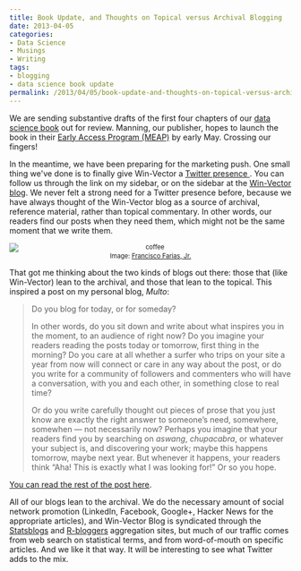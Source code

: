 ```yaml
---
title: Book Update, and Thoughts on Topical versus Archival Blogging
date: 2013-04-05
categories:
- Data Science
- Musings
- Writing
tags:
- blogging
- data science book update
permalink: /2013/04/05/book-update-and-thoughts-on-topical-versus-archival-blogging/
---
```

<p>We are sending substantive drafts of the first four chapters of our <a href="http://ninazumel.com/2012/12/06/good-news/">data science book</a> out for review. Manning, our publisher, hopes to launch the book in their <a href="http://www.manning.com/about/meap.html">Early Access Program (MEAP)</a> by early May. Crossing our fingers!</p>

<p>In the meantime, we have been preparing for the marketing push. One small thing we've done is to finally give Win-Vector a <a href="https://twitter.com/WinVectorLLC">Twitter presence </a>. You can follow us through the link on my sidebar, or on the sidebar at the <a href="http://www.win-vector.com/blog/">Win-Vector blog</a>. We never felt a strong need for a Twitter presence before, because we have always thought of the Win-Vector blog as a source of archival, reference material, rather than topical commentary. In other words, our readers find our posts when they need them, which might not be the same moment that we write them.</p>
<div style="width:image width px;font-size:80%;text-align:center;">
<img style="display:block;margin-left:auto;margin-right:auto;" src="{{ site.baseurl }}/assets/coffee.png" alt="coffee" border="0" />Image: <a href="http://www.publicdomainpictures.net/view-image.php?image=23484&amp;picture=typing-text">Francisco Farias, Jr.</a></div>
<p>That got me thinking about the two kinds of blogs out there: those that (like Win-Vector) lean to the archival, and those that lean to the topical. This inspired a post on my personal blog, <em>Multo</em>:</p>
<blockquote><p>Do you blog for today, or for someday?</p>
<p>In other words, do you sit down and write about what inspires you in the moment, to an audience of right now? Do you imagine your readers reading the posts today or tomorrow, first thing in the morning? Do you care at all whether a surfer who trips on your site a year from now will connect or care in any way about the post, or do you write for a community of followers and commenters who will have a conversation, with you and each other, in something close to real time?</p>
<p>Or do you write carefully thought out pieces of prose that you just know are exactly the right answer to someone’s need, somewhere, somewhen — not necessarily now? Perhaps you imagine that your readers find you by searching on <em>aswang</em>, <em>chupacabra</em>, or whatever your subject is, and discovering your work; maybe this happens tomorrow, maybe next year. But whenever it happens, your readers think “Aha! This is exactly what I was looking for!” Or so you hope.</p></blockquote>
<p><a href="http://multoghost.wordpress.com/2013/04/04/blog-posts-write-for-today-or-for-the-someday/">You can read the rest of the post here</a>.</p>
<p>All of our blogs lean to the archival. We do the necessary amount of social network promotion (LinkedIn, Facebook, Google+, Hacker News for the appropriate articles), and Win-Vector Blog is syndicated through the <a href="http://www.statsblogs.com">Statsblogs</a> and <a href="http://www.r-bloggers.com">R-bloggers</a> aggregation sites, but much of our traffic comes from web search on statistical terms, and from word-of-mouth on specific articles. And we like it that way. It will be interesting to see what Twitter adds to the mix.</p>
